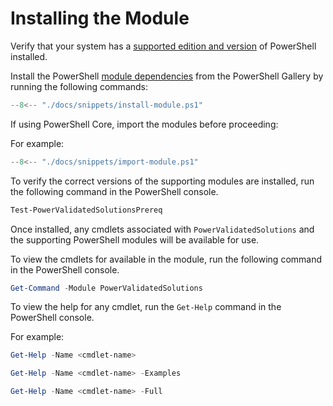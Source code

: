 # Installing the Module

Verify that your system has a [supported edition and version](/power-validated-solutions-for-cloud-foundation/#powershell) of PowerShell installed.

Install the PowerShell [module dependencies](/power-validated-solutions-for-cloud-foundation/#module-dependencies) from the PowerShell Gallery by running the following commands:

```powershell
--8<-- "./docs/snippets/install-module.ps1"
```

If using PowerShell Core, import the modules before proceeding:

For example:

```powershell
--8<-- "./docs/snippets/import-module.ps1"
```

To verify the correct versions of the supporting modules are installed, run the following command in the PowerShell console.

```powershell
Test-PowerValidatedSolutionsPrereq
```

Once installed, any cmdlets associated with `PowerValidatedSolutions` and the supporting PowerShell modules will be available for use.

To view the cmdlets for available in the module, run the following command in the PowerShell console.

```powershell
Get-Command -Module PowerValidatedSolutions
```

To view the help for any cmdlet, run the `Get-Help` command in the PowerShell console.

For example:

```powershell
Get-Help -Name <cmdlet-name>
```

```powershell
Get-Help -Name <cmdlet-name> -Examples
```

```powershell
Get-Help -Name <cmdlet-name> -Full
```
